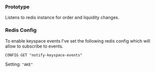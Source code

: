 ### Prototype

Listens to redis instance for order and liquidity changes.

### Redis Config

To enable keyspace events I've set the following redis config which will allow to subscribe to events.

`CONFIG GET "notify-keyspace-events"`

Setting:
`"AKE"`
